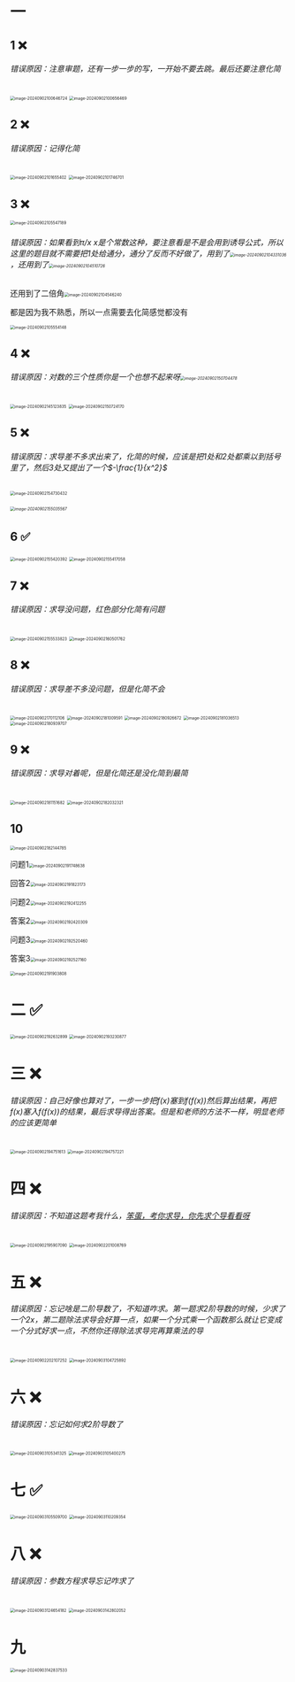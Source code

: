 # 一

## 1 ❌

###### 错误原因：注意审题，还有一步一步的写，一开始不要去跳。最后还要注意化简

<img src="/Users/yuebinghui/Documents/program/github/note/images/image-20240902100646724.png" alt="image-20240902100646724" style="zoom:50%;" />

<img src="/Users/yuebinghui/Documents/program/github/note/images/image-20240902100656469.png" alt="image-20240902100656469" style="zoom:50%;" />

## 2 ❌ 

###### 错误原因：记得化简

<img src="/Users/yuebinghui/Documents/program/github/note/images/image-20240902101655402.png" alt="image-20240902101655402" style="zoom:50%;" />

<img src="/Users/yuebinghui/Documents/program/github/note/images/image-20240902101746701.png" alt="image-20240902101746701" style="zoom:50%;" />

## 3 ❌

<img src="/Users/yuebinghui/Documents/program/github/note/images/image-20240902105547189.png" alt="image-20240902105547189" style="zoom:50%;" />

###### 错误原因：如果看到π/x x是个常数这种，要注意看是不是会用到诱导公式，所以这里的题目就不需要把1处给通分，通分了反而不好做了，用到了<img src="/Users/yuebinghui/Documents/program/github/note/images/image-20240902104331036.png" alt="image-20240902104331036" style="zoom:50%;" />，还用到了<img src="/Users/yuebinghui/Documents/program/github/note/images/image-20240902104510726.png" alt="image-20240902104510726" style="zoom:50%;" />

还用到了二倍角<img src="/Users/yuebinghui/Documents/program/github/note/images/image-20240902104546240.png" alt="image-20240902104546240" style="zoom:50%;" />

都是因为我不熟悉，所以一点需要去化简感觉都没有

<img src="/Users/yuebinghui/Documents/program/github/note/images/image-20240902105554148.png" alt="image-20240902105554148" style="zoom:50%;" />

## 4 ❌

###### 错误原因：对数的三个性质你是一个也想不起来呀<img src="/Users/yuebinghui/Documents/program/github/note/images/image-20240902150704478.png" alt="image-20240902150704478" style="zoom:50%;" />

<img src="/Users/yuebinghui/Documents/program/github/note/images/image-20240902145123835.png" alt="image-20240902145123835" style="zoom:50%;" />

<img src="/Users/yuebinghui/Documents/program/github/note/images/image-20240902150724170.png" alt="image-20240902150724170" style="zoom:50%;" />

## 5 ❌

###### 错误原因：求导差不多求出来了，化简的时候，应该是把1处和2处都乘以到括号里了，然后3处又提出了一个$-\frac{1}{x^2}$ 

<img src="/Users/yuebinghui/Documents/program/github/note/images/image-20240902154730432.png" alt="image-20240902154730432" style="zoom:50%;" />

###### <img src="/Users/yuebinghui/Documents/program/github/note/images/image-20240902155035567.png" alt="image-20240902155035567" style="zoom:50%;" />



## 6  ✅

<img src="/Users/yuebinghui/Documents/program/github/note/images/image-20240902155420392.png" alt="image-20240902155420392" style="zoom:50%;" />

<img src="/Users/yuebinghui/Documents/program/github/note/images/image-20240902155417058.png" alt="image-20240902155417058" style="zoom:50%;" />

## 7 ❌

###### 错误原因：求导没问题，红色部分化简有问题

<img src="/Users/yuebinghui/Documents/program/github/note/images/image-20240902155533823.png" alt="image-20240902155533823" style="zoom:50%;" />

<img src="/Users/yuebinghui/Documents/program/github/note/images/image-20240902160501762.png" alt="image-20240902160501762" style="zoom:50%;" />





## 8 ❌

###### 错误原因：求导差不多没问题，但是化简不会

<img src="/Users/yuebinghui/Documents/program/github/note/images/image-20240902170112106.png" alt="image-20240902170112106" style="zoom:50%;" />

<img src="/Users/yuebinghui/Documents/program/github/note/images/image-20240902181009591.png" alt="image-20240902181009591" style="zoom:50%;" />

<img src="/Users/yuebinghui/Documents/program/github/note/images/image-20240902180926672.png" alt="image-20240902180926672" style="zoom:50%;" />

<img src="/Users/yuebinghui/Documents/program/github/note/images/image-20240902181036513.png" alt="image-20240902181036513" style="zoom:50%;" />

<img src="/Users/yuebinghui/Documents/program/github/note/images/image-20240902180939707.png" alt="image-20240902180939707" style="zoom:50%;" />

## 9 ❌

###### 错误原因：求导对着呢，但是化简还是没化简到最简

<img src="/Users/yuebinghui/Documents/program/github/note/images/image-20240902181151682.png" alt="image-20240902181151682" style="zoom:50%;" />

<img src="/Users/yuebinghui/Documents/program/github/note/images/image-20240902182032321.png" alt="image-20240902182032321" style="zoom:50%;" />

## 10

<img src="/Users/yuebinghui/Documents/program/github/note/images/image-20240902182144785.png" alt="image-20240902182144785" style="zoom:50%;" />

问题1<img src="/Users/yuebinghui/Documents/program/github/note/images/image-20240902191748638.png" alt="image-20240902191748638" style="zoom:50%;" />

回答2<img src="/Users/yuebinghui/Documents/program/github/note/images/image-20240902191823173.png" alt="image-20240902191823173" style="zoom:50%;" />

问题2<img src="/Users/yuebinghui/Documents/program/github/note/images/image-20240902192412255.png" alt="image-20240902192412255" style="zoom:50%;" />

答案2<img src="/Users/yuebinghui/Documents/program/github/note/images/image-20240902192420309.png" alt="image-20240902192420309" style="zoom:50%;" />

问题3<img src="/Users/yuebinghui/Documents/program/github/note/images/image-20240902192520460.png" alt="image-20240902192520460" style="zoom:50%;" />

答案3<img src="/Users/yuebinghui/Documents/program/github/note/images/image-20240902192527160.png" alt="image-20240902192527160" style="zoom:50%;" />



<img src="/Users/yuebinghui/Documents/program/github/note/images/image-20240902191903808.png" alt="image-20240902191903808" style="zoom:50%;" />

# 二 ✅

<img src="/Users/yuebinghui/Documents/program/github/note/images/image-20240902192632899.png" alt="image-20240902192632899" style="zoom:50%;" />

<img src="/Users/yuebinghui/Documents/program/github/note/images/image-20240902193230877.png" alt="image-20240902193230877" style="zoom:50%;" />

# 三 ❌

###### 错误原因：自己好像也算对了，一步一步把f(x)塞到f(f(x))然后算出结果，再把f(x)塞入f(f(x))的结果，最后求导得出答案。但是和老师的方法不一样，明显老师的应该更简单

<img src="/Users/yuebinghui/Documents/program/github/note/images/image-20240902194751613.png" alt="image-20240902194751613" style="zoom:50%;" />

<img src="/Users/yuebinghui/Documents/program/github/note/images/image-20240902194757221.png" alt="image-20240902194757221" style="zoom:50%;" />

# 四 ❌

###### 错误原因：不知道这题考我什么，<u>笨蛋，考你求导，你先求个导看看呀</u>

<img src="/Users/yuebinghui/Documents/program/github/note/images/image-20240902195907090.png" alt="image-20240902195907090" style="zoom:50%;" />

<img src="/Users/yuebinghui/Documents/program/github/note/images/image-20240902201008769.png" alt="image-20240902201008769" style="zoom:50%;" />

# 五 ❌

###### 错误原因：忘记啥是二阶导数了，不知道咋求。第一题求2阶导数的时候，少求了一个2x，第二题除法求导会好算一点，如果一个分式乘一个函数那么就让它变成一个分式好求一点，不然你还得除法求导完再算乘法的导

<img src="/Users/yuebinghui/Documents/program/github/note/images/image-20240902202107252.png" alt="image-20240902202107252" style="zoom:50%;" />

<img src="/Users/yuebinghui/Documents/program/github/note/images/image-20240903104725892.png" alt="image-20240903104725892" style="zoom:50%;" />

# 六 ❌

###### 错误原因：忘记如何求2阶导数了

<img src="/Users/yuebinghui/Documents/program/github/note/images/image-20240903105341325.png" alt="image-20240903105341325" style="zoom:50%;" />

<img src="/Users/yuebinghui/Documents/program/github/note/images/image-20240903105400275.png" alt="image-20240903105400275" style="zoom:50%;" />

# 七 ✅

<img src="/Users/yuebinghui/Documents/program/github/note/images/image-20240903105509700.png" alt="image-20240903105509700" style="zoom:50%;" />

<img src="/Users/yuebinghui/Documents/program/github/note/images/image-20240903110209354.png" alt="image-20240903110209354" style="zoom:50%;" />

# 八 ❌

###### 错误原因：参数方程求导忘记咋求了

<img src="/Users/yuebinghui/Documents/program/github/note/images/image-20240903124654182.png" alt="image-20240903124654182" style="zoom:50%;" />

<img src="/Users/yuebinghui/Documents/program/github/note/images/image-20240903142802052.png" alt="image-20240903142802052" style="zoom:50%;" />

# 九 

<img src="/Users/yuebinghui/Documents/program/github/note/images/image-20240903142837533.png" alt="image-20240903142837533" style="zoom:50%;" />

